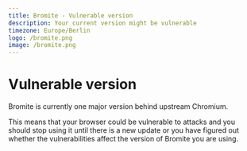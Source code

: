 ```yaml
---
title: Bromite - Vulnerable version
description: Your current version might be vulnerable
timezone: Europe/Berlin
logo: /bromite.png
image: /bromite.png
---
```

# Vulnerable version

Bromite is currently one major version behind upstream Chromium.

This means that your browser could be vulnerable to attacks and you should stop using it until there is a new update or you have figured out whether the vulnerabilities affect the version of Bromite you are using.
